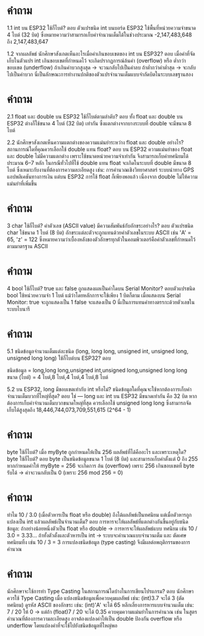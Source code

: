 # คำถาม
1.1 int บน ESP32 ใช้กี่ไบต์?
ตอบ ตัวแปรชนิด int บนบอร์ด ESP32 ใช้พื้นที่หน่วยความจำขนาด 4 ไบต์ (32 บิต) ซึ่งหมายความว่าสามารถเก็บค่าจำนวนเต็มได้ในช่วงประมาณ -2,147,483,648 ถึง 2,147,483,647

1.2 จากผลลัพธ์ นักศึกษาสังเกตเห็นอะไรเมื่อค่าเกินขอบเขตของ int บน ESP32?
ตอบ เมื่อค่าที่จัดเก็บในตัวแปร int เกินขอบเขตที่กำหนดไว้ จะเกิดปรากฏการณ์ล้นค่า (overflow) หรือ ต่ำกว่าขอบเขต (underflow)
ถ้าเกินค่าบวกสูงสุด → จะวนกลับไปเป็นค่าลบ
ถ้าต่ำกว่าค่าต่ำสุด → จะกลับไปเป็นค่าบวก
นี่เป็นลักษณะการทำงานปกติของตัวแปรจำนวนเต็มแบบจำกัดบิตในระบบเลขฐานสอง

# คำถาม
2.1 float และ double บน ESP32 ใช้กี่ไบต์ตามลำดับ?
ตอบ ทั้ง float และ double บน ESP32 ต่างก็ใช้ขนาด 4 ไบต์ (32 บิต) เท่ากัน ซึ่งแตกต่างจากบางระบบที่ double จะมีขนาด 8 ไบต์

2.2 นักศึกษาสังเกตเห็นความแตกต่างของความแม่นยำระหว่าง float และ double อย่างไร? สถานการณ์ใดที่คุณควรเลือกใช้ double แทน float?
ตอบ บน ESP32 ความแม่นยำของ float และ double ไม่มีความแตกต่าง เพราะใช้ขนาดหน่วยความจำเท่ากัน จึงสามารถเก็บค่าทศนิยมได้ประมาณ 6–7 หลัก
ในกรณีทั่วไปที่ใช้ double แทน float จะเกิดในระบบที่ double มีขนาด 8 ไบต์ ซึ่งเหมาะกับงานที่ต้องการความละเอียดสูง เช่น:
การคำนวณเชิงวิทยาศาสตร์
ระบบนำทาง GPS
แอปพลิเคชันทางการเงิน
แต่บน ESP32 การใช้ float ก็เพียงพอแล้ว เนื่องจาก double ไม่ให้ความแม่นยำที่เพิ่มขึ้น

# คำถาม
3 char ใช้กี่ไบต์? ค่าตัวเลข (ASCII value) มีความสัมพันธ์กับอักขระอย่างไร?
ตอบ ตัวแปรชนิด char ใช้ขนาด 1 ไบต์ (8 บิต)
อักขระแต่ละตัวจะถูกแทนด้วยค่าตัวเลขในระบบ ASCII เช่น 'A' = 65, 'z' = 122 ซึ่งหมายความว่าเบื้องหลังของตัวอักษรทุกตัวในคอมพิวเตอร์คือค่าตัวเลขที่กำหนดไว้ตามมาตรฐาน ASCII

# คำถาม
4 bool ใช้กี่ไบต์? true และ false ถูกแสดงผลเป็นค่าใดบน Serial Monitor?
ตอบตัวแปรชนิด bool ใช้หน่วยความจำ 1 ไบต์ แม้ว่าโดยหลักการจะใช้เพียง 1 บิตก็ตาม
เมื่อแสดงบน Serial Monitor:
true จะถูกแสดงเป็น 1
false จะแสดงเป็น 0
นี่เป็นการแทนค่าทางตรรกะด้วยตัวเลขในระบบไบนารี

# คำถาม
5.1 ชนิดข้อมูลจำนวนเต็มแต่ละชนิด (long, long long, unsigned int, unsigned long, unsigned long long) ใช้กี่ไบต์บน ESP32?
ตอบ

ชนิดข้อมูล = long,long long,unsigned int,unsigned long,unsigned long long
ขนาด (ไบต์) = 4 ไบต์,8 ไบต์,4 ไบต์,4 ไบต์,8 ไบต์

5.2 บน ESP32, long มีขอบเขตเท่ากับ int หรือไม่? ชนิดข้อมูลใดที่คุณจะใช้หากต้องการเก็บค่าจำนวนเต็มบวกที่ใหญ่ที่สุด?
ตอบ ใช่ — long และ int บน ESP32 มีขนาดเท่ากัน คือ 32 บิต
หากต้องการเก็บค่าจำนวนเต็มบวกขนาดใหญ่ที่สุด ควรเลือกใช้ unsigned long long ซึ่งสามารถจัดเก็บได้สูงสุดถึง 18,446,744,073,709,551,615 (2^64 - 1)
# คำถาม
byte ใช้กี่ไบต์? เมื่อ myByte ถูกกำหนดให้เป็น 256 ผลลัพธ์ที่ได้คืออะไร และเพราะเหตุใด?
byte ใช้กี่ไบต์? ตอบ byte เป็นชนิดข้อมูลขนาด 1 ไบต์ (8 บิต) และสามารถเก็บค่าตั้งแต่ 0 ถึง 255
หากกำหนดค่าให้ myByte = 256 จะเกิดการ ล้น (overflow) เพราะ 256 เกินขอบเขตที่ byte รับได้ → ค่าจะวนกลับเป็น 0 (เพราะ 256 mod 256 = 0)

# คำถาม
ทำไม 10 / 3.0 (เมื่อตัวหารเป็น float หรือ double) ถึงได้ผลลัพธ์เป็นทศนิยม แต่เมื่อตัวหารถูกแปลงเป็น int แล้วผลลัพธ์เป็นจำนวนเต็ม?
ตอบ การหารจะให้ผลลัพธ์ที่แตกต่างกันขึ้นอยู่กับชนิดข้อมูล:
ถ้าอย่างน้อยหนึ่งตัวเป็น float หรือ double → การหารจะให้ผลลัพธ์แบบ ทศนิยม เช่น 10 / 3.0 = 3.33...
ถ้าทั้งตัวตั้งและตัวหารเป็น int → ระบบจะคำนวณแบบจำนวนเต็ม และ ตัดเศษทศนิยมทิ้ง เช่น 10 / 3 = 3
การแปลงชนิดข้อมูล (type casting) จึงมีผลต่อพฤติกรรมของการคำนวณ

# คำถาม
นักศึกษาจะใช้การทำ Type Casting ในสถานการณ์ใดบ้างในการเขียนโปรแกรม?
ตอบ นักศึกษาควรใช้ Type Casting เมื่อ
แปลงชนิดข้อมูลเพื่อควบคุมผลลัพธ์
เช่น: (int)3.7 จะได้ 3 (ตัดทศนิยม)
ดูรหัส ASCII ของอักขระ
เช่น: (int)'A' จะได้ 65
หลีกเลี่ยงการหารแบบจำนวนเต็ม
เช่น: 7 / 20 ให้ 0
→ แต่ถ้า (float)7 / 20 จะได้ 0.35
ควบคุมความแม่นยำในการคำนวณ
เช่น ในสูตรคำนวณที่ต้องการความละเอียดสูง อาจต้องแปลงค่าให้เป็น double
ป้องกัน overflow หรือ underflow
โดยแปลงค่าที่จะใช้ไปยังชนิดข้อมูลที่ใหญ่พอ